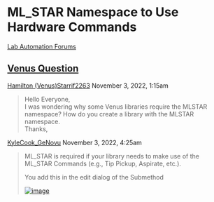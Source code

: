 # ML\_STAR Namespace to Use Hardware Commands

[Lab Automation Forums](https://labautomation.io/)

## [Venus Question](https://labautomation.io/t/venus-question/671)

[Hamilton (Venus)](https://labautomation.io/c/hamilton-venus/7)[Starrif2263](https://labautomation.io/u/Starrif2263) November 3, 2022, 1:15am

> Hello Everyone,\
> I was wondering why some Venus libraries require the MLSTAR namespace? How do you create a library with the MLSTAR namespace.\
> Thanks,



[KyleCook\_GeNovu](https://labautomation.io/u/KyleCook\_GeNovu) November 3, 2022, 4:25am

> ML\_STAR is required if your library needs to make use of the ML\_STAR Commands (e.g., Tip Pickup, Aspirate, etc.).
>
> You add this in the edit dialog of the Submethod
>
> [![image](https://labautomation.io/uploads/default/original/1X/03625186aa3d447b730faf4d12b59b30dbdcb74c.png)](https://labautomation.io/uploads/default/original/1X/03625186aa3d447b730faf4d12b59b30dbdcb74c.png)

